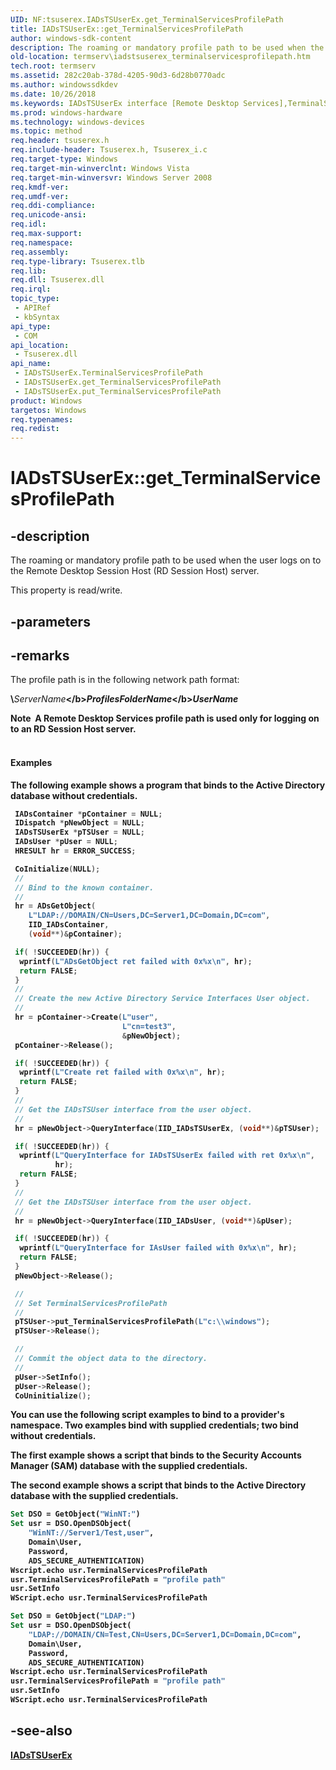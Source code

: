```yaml
---
UID: NF:tsuserex.IADsTSUserEx.get_TerminalServicesProfilePath
title: IADsTSUserEx::get_TerminalServicesProfilePath
author: windows-sdk-content
description: The roaming or mandatory profile path to be used when the user logs on to the Remote Desktop Session Host (RD Session Host) server.
old-location: termserv\iadstsuserex_terminalservicesprofilepath.htm
tech.root: termserv
ms.assetid: 282c20ab-378d-4205-90d3-6d28b0770adc
ms.author: windowssdkdev
ms.date: 10/26/2018
ms.keywords: IADsTSUserEx interface [Remote Desktop Services],TerminalServicesProfilePath property, IADsTSUserEx.TerminalServicesProfilePath, IADsTSUserEx.get_TerminalServicesProfilePath, IADsTSUserEx::TerminalServicesProfilePath, IADsTSUserEx::get_TerminalServicesProfilePath, IADsTSUserEx::put_TerminalServicesProfilePath, TerminalServicesProfilePath property [Remote Desktop Services], TerminalServicesProfilePath property [Remote Desktop Services],IADsTSUserEx interface, get_TerminalServicesProfilePath, termserv.iadstsuserex_terminalservicesprofilepath, tsuserex/IADsTSUserEx::TerminalServicesProfilePath, tsuserex/IADsTSUserEx::get_TerminalServicesProfilePath, tsuserex/IADsTSUserEx::put_TerminalServicesProfilePath
ms.prod: windows-hardware
ms.technology: windows-devices
ms.topic: method
req.header: tsuserex.h
req.include-header: Tsuserex.h, Tsuserex_i.c
req.target-type: Windows
req.target-min-winverclnt: Windows Vista
req.target-min-winversvr: Windows Server 2008
req.kmdf-ver: 
req.umdf-ver: 
req.ddi-compliance: 
req.unicode-ansi: 
req.idl: 
req.max-support: 
req.namespace: 
req.assembly: 
req.type-library: Tsuserex.tlb
req.lib: 
req.dll: Tsuserex.dll
req.irql: 
topic_type:
 - APIRef
 - kbSyntax
api_type:
 - COM
api_location:
 - Tsuserex.dll
api_name:
 - IADsTSUserEx.TerminalServicesProfilePath
 - IADsTSUserEx.get_TerminalServicesProfilePath
 - IADsTSUserEx.put_TerminalServicesProfilePath
product: Windows
targetos: Windows
req.typenames: 
req.redist: 
---
```


# IADsTSUserEx::get_TerminalServicesProfilePath


## -description


The roaming or mandatory profile path to be used when the user logs on to the Remote Desktop Session Host (RD Session Host) server.

This property is read/write.


## -parameters


## -remarks



The profile path is 
     in the following network path format:

<b>\\</b><i>ServerName</i><b>\</b><i>ProfilesFolderName</i><b>\</b><i>UserName</i>

<div class="alert"><b>Note</b>  A Remote Desktop Services profile path is used only for logging on to an RD Session Host server.</div>
<div> </div>

#### Examples

The following example shows a program that binds to the Active Directory database without credentials.


```cpp
 IADsContainer *pContainer = NULL;
 IDispatch *pNewObject = NULL;
 IADsTSUserEx *pTSUser = NULL;
 IADsUser *pUser = NULL;
 HRESULT hr = ERROR_SUCCESS;

 CoInitialize(NULL);
 //
 // Bind to the known container.
 //
 hr = ADsGetObject(
    L"LDAP://DOMAIN/CN=Users,DC=Server1,DC=Domain,DC=com",
    IID_IADsContainer,
    (void**)&pContainer);

 if( !SUCCEEDED(hr)) {
  wprintf(L"ADsGetObject ret failed with 0x%x\n", hr);
  return FALSE;
 }
 //
 // Create the new Active Directory Service Interfaces User object.
 //
 hr = pContainer->Create(L"user",
                         L"cn=test3",
                         &pNewObject);
 pContainer->Release();

 if( !SUCCEEDED(hr)) {
  wprintf(L"Create ret failed with 0x%x\n", hr);
  return FALSE;
 }
 //
 // Get the IADsTSUser interface from the user object.
 //
 hr = pNewObject->QueryInterface(IID_IADsTSUserEx, (void**)&pTSUser);

 if( !SUCCEEDED(hr)) { 
  wprintf(L"QueryInterface for IADsTSUserEx failed with ret 0x%x\n",
          hr);
  return FALSE;
 }
 //
 // Get the IADsTSUser interface from the user object.
 //
 hr = pNewObject->QueryInterface(IID_IADsUser, (void**)&pUser);

 if( !SUCCEEDED(hr)) {
  wprintf(L"QueryInterface for IAsUser failed with 0x%x\n", hr);
  return FALSE;
 }
 pNewObject->Release();

 //
 // Set TerminalServicesProfilePath
 //
 pTSUser->put_TerminalServicesProfilePath(L"c:\\windows");
 pTSUser->Release();

 //
 // Commit the object data to the directory.
 //
 pUser->SetInfo();
 pUser->Release();
 CoUninitialize();

```


You can use the following script examples to bind to a provider's namespace. Two examples bind with supplied 
     credentials; two bind without credentials.

The first example shows a script that binds to the Security Accounts Manager (SAM) database with the 
      supplied credentials.

The second example shows a script that binds to the Active Directory database with the supplied 
     credentials.


```vb
Set DSO = GetObject("WinNT:")
Set usr = DSO.OpenDSObject(
    "WinNT://Server1/Test,user",
    Domain\User,
    Password,
    ADS_SECURE_AUTHENTICATION)
Wscript.echo usr.TerminalServicesProfilePath
usr.TerminalServicesProfilePath = "profile path"
usr.SetInfo
WScript.echo usr.TerminalServicesProfilePath

```

```vb
Set DSO = GetObject("LDAP:")
Set usr = DSO.OpenDSObject(
    "LDAP://DOMAIN/CN=Test,CN=Users,DC=Server1,DC=Domain,DC=com",
    Domain\User,
    Password,
    ADS_SECURE_AUTHENTICATION)
Wscript.echo usr.TerminalServicesProfilePath
usr.TerminalServicesProfilePath = "profile path"
usr.SetInfo
WScript.echo usr.TerminalServicesProfilePath

```





## -see-also




<a href="https://msdn.microsoft.com/7af8fe94-15db-49dc-ba4a-b79601205f59">IADsTSUserEx</a>
 

 

